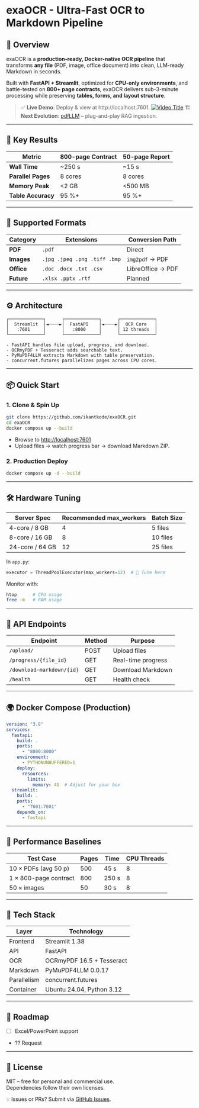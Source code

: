 # exaOCR - Ultra-Fast OCR to Markdown Pipeline

## 📖 Overview
exaOCR is a **production-ready, Docker-native OCR pipeline** that transforms **any file** (PDF, image, office document) into clean, LLM-ready Markdown in seconds.  

Built with **FastAPI + Streamlit**, optimized for **CPU-only environments**, and battle-tested on **800+ page contracts**, exaOCR delivers sub-3-minute processing while preserving **tables, forms, and layout structure**.

> ✅ **Live Demo**: Deploy & view at http://localhost:7601.
> [![Video Title](http://img.youtube.com/vi/FfBQg5JXk5E/0.jpg)](https://www.youtube.com/watch?v=FfBQg5JXk5E "Video Title")
> 🏗️ **Next Evolution**: [pdfLLM](https://github.com/ikantkode/pdfLLM) – plug-and-play RAG ingestion.

---

## 🚀 Key Results
| Metric              | 800-page Contract | 50-page Report |
|---------------------|-------------------|----------------|
| **Wall Time**       | ~250 s            | ~15 s          |
| **Parallel Pages**  | 8 cores           | 8 cores        |
| **Memory Peak**     | <2 GB             | <500 MB        |
| **Table Accuracy**  | 95 %+             | 95 %+          |

---

## 📁 Supported Formats
| Category   | Extensions                       | Conversion Path       |
|------------|----------------------------------|-----------------------|
| **PDF**    | `.pdf`                           | Direct                |
| **Images** | `.jpg .jpeg .png .tiff .bmp`     | `img2pdf` → PDF       |
| **Office** | `.doc .docx .txt .csv`           | LibreOffice → PDF     |
| **Future** | `.xlsx .pptx .rtf`               | Planned               |

---

## ⚙️ Architecture
```text
┌─────────────┐      ┌─────────────┐      ┌─────────────┐
│  Streamlit  │◄────►│  FastAPI    │◄────►│  OCR Core   │
│   :7601     │      │   :8000     │      │ 12 threads  │
└─────────────┘      └─────────────┘      └─────────────┘

- FastAPI handles file upload, progress, and download.
- OCRmyPDF + Tesseract adds searchable text.
- PyMuPDF4LLM extracts Markdown with table preservation.
- concurrent.futures parallelizes pages across CPU cores.
```

---

## 📦 Quick Start

### 1. Clone & Spin Up
```bash
git clone https://github.com/ikantkode/exaOCR.git
cd exaOCR
docker compose up --build
```
- Browse to [http://localhost:7601](http://localhost:7601)  
- Upload files → watch progress bar → download Markdown ZIP.

### 2. Production Deploy
```bash
docker compose up -d --build
```

---

## 🛠 Hardware Tuning
| Server Spec   | Recommended max_workers | Batch Size |
|---------------|-------------------------|------------|
| 4-core / 8 GB | 4                       | 5 files    |
| 8-core / 16 GB| 8                       | 10 files   |
| 24-core / 64 GB| 12                     | 25 files   |

In `app.py`:
```python
executor = ThreadPoolExecutor(max_workers=12)  # 🔧 Tune here
```

Monitor with:
```bash
htop      # CPU usage
free -m   # RAM usage
```

---

## 🧩 API Endpoints
| Endpoint                  | Method | Purpose              |
|---------------------------|--------|----------------------|
| `/upload/`                | POST   | Upload files         |
| `/progress/{file_id}`     | GET    | Real-time progress   |
| `/download-markdown/{id}` | GET    | Download Markdown    |
| `/health`                 | GET    | Health check         |

---

## 🌍 Docker Compose (Production)
```yaml
version: "3.8"
services:
  fastapi:
    build: .
    ports:
      - "8000:8000"
    environment:
      - PYTHONUNBUFFERED=1
    deploy:
      resources:
        limits:
          memory: 4G  # Adjust for your box
  streamlit:
    build: .
    ports:
      - "7601:7601"
    depends_on:
      - fastapi
```

---

## 🧪 Performance Baselines
| Test Case               | Pages | Time   | CPU Threads |
|--------------------------|-------|--------|-------------|
| 10 × PDFs (avg 50 p)    | 500   | 45 s   | 8           |
| 1 × 800-page contract   | 800   | 250 s  | 8           |
| 50 × images             | 50    | 30 s   | 8           |

---

## 🧰 Tech Stack
| Layer       | Technology                    |
|-------------|-------------------------------|
| Frontend    | Streamlit 1.38                |
| API         | FastAPI                       |
| OCR         | OCRmyPDF 16.5 + Tesseract     |
| Markdown    | PyMuPDF4LLM 0.0.17            |
| Parallelism | concurrent.futures            |
| Container   | Ubuntu 24.04, Python 3.12     |

---

## 🚦 Roadmap
- [ ] Excel/PowerPoint support  
- ?? Request

---

## 📄 License
MIT – free for personal and commercial use.  
Dependencies follow their own licenses.

💡 Issues or PRs? Submit via [GitHub Issues](https://github.com/ikantkode/exaOCR).
